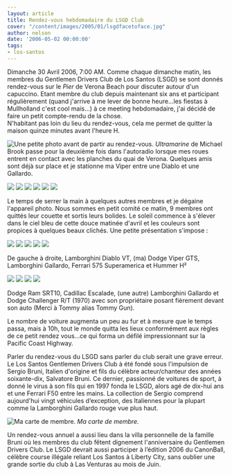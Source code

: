 ```yaml
---
layout: article
title: Rendez-vous hebdomadaire du LSGD Club
cover: "/content/images/2005/01/lsgdfacetoface.jpg"
author: nelson
date: '2006-05-02 00:00:00'
tags:
- los-santos
---
```


Dimanche 30 Avril 2006, 7:00 AM. Comme chaque dimanche matin, les membres du Gentlemen Drivers Club de Los Santos (LSGD) se sont donnés rendez-vous sur le _Pier_ de Verona Beach pour discuter autour d'un capuccino. Etant membre du club depuis maintenant six ans et participant régulièrement (quand j'arrive à me lever de bonne heure...les fiestas&nbsp;à Mullholland c'est cool mais...) à ce meeting hebdomadaire, j'ai décidé de faire un petit compte-rendu de la chose.  
N'habitant pas loin du lieu du rendez-vous, cela me permet de quitter la maison quinze minutes avant l'heure H.

![Une petite photo avant de partir au rendez-vous.](/content/images/2005/01/homesweethome.jpg)
_Ultramarine_ de Michael Brook passe pour la deuxième fois dans l'autoradio lorsque mes roues entrent en contact avec les planches du quai de Verona. Quelques amis sont déjà sur place et je stationne ma Viper entre une Diablo et une Gallardo.

![](/content/images/2005/01/arrivee.jpg)
![](/content/images/2005/01/lsgd1.jpg)
![](/content/images/2005/01/lsgd2.jpg)
![](/content/images/2005/01/lsgd3.jpg)
![](/content/images/2005/01/lsgdfacetoface.jpg)
![](/content/images/2005/01/lsgdfacetoface2.jpg)

Le temps de serrer la main à quelques autres membres et je dégaine l'appareil photo. Nous sommes en petit comité ce matin, 9 membres ont quittés leur couette et sortis leurs bolides. Le soleil commence à s'élever dans le ciel bleu de cette douce matinée d'avril et les couleurs sont propices à quelques beaux clichés. Une petite présentation s'impose :

![](/content/images/2005/01/gallajaune.jpg)
![](/content/images/2005/01/vipah.jpg)
![](/content/images/2005/01/gallajaune2.jpg)
![](/content/images/2005/01/575sa.jpg)
![](/content/images/2005/01/h2.jpg)

De gauche à droite, Lamborghini Diablo VT, (ma) Dodge Viper GTS, Lamborghini Gallardo, Ferrari 575 Superamerica et Hummer H²

![](/content/images/2005/01/SRT10.jpg)
![](/content/images/2005/01/caddylade.jpg)
![](/content/images/2005/01/gallarouge.jpg)
![](/content/images/2005/01/chally.jpg)

Dodge Ram SRT10, Cadillac Escalade, (une autre) Lamborghini Gallardo et Dodge Challenger R/T (1970) avec son propriétaire posant fièrement devant son auto (Merci à Tommy alias Tommy Gun).

Le nombre de voiture augmenta un peu au fur et à mesure que le temps passa, mais à 10h, tout le monde quitta les lieux conformément aux règles de ce petit rendez vous...ce qui forma un défilé impressionnant sur la Pacific Coast Highway.

Parler du rendez-vous du LSGD sans parler du club serait une grave erreur. Le Los Santos Gentlemen Drivers Club à été fondé sous l'impulsion de Sergio Bruni, Italien d'origine et fils du célèbre acteur/chanteur des années soixante-dix, Salvatore Bruni. Ce dernier, passionné de voitures de sport, à donné le virus à son fils qui en 1997 fonda le LSGD, alors agé de dix-hui ans et une Ferrari F50 entre les mains. La collection de Sergio comprend aujourd'hui vingt véhicules d’exception, des Italiennes pour la plupart comme la Lamborghini Gallardo rouge vue plus haut.

![Ma carte de membre.](/content/images/2005/01/mamacarte.jpg)
_Ma carte de membre._

Un rendez-vous annuel&nbsp;a aussi lieu dans la villa personnelle de la famille Bruni où les membres du club fêtent dignement l'anniversaire du Gentlemen Drivers Club. Le LSGD devrait aussi participer à l’édition 2006 du CanonBall, célèbre course illégale reliant Los Santos à Liberty City, sans oublier une grande sortie du club à Las Venturas au mois de Juin.